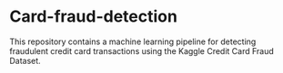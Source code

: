 # Card-fraud-detection
This repository contains a machine learning pipeline for detecting fraudulent credit card transactions using the Kaggle Credit Card Fraud Dataset.
